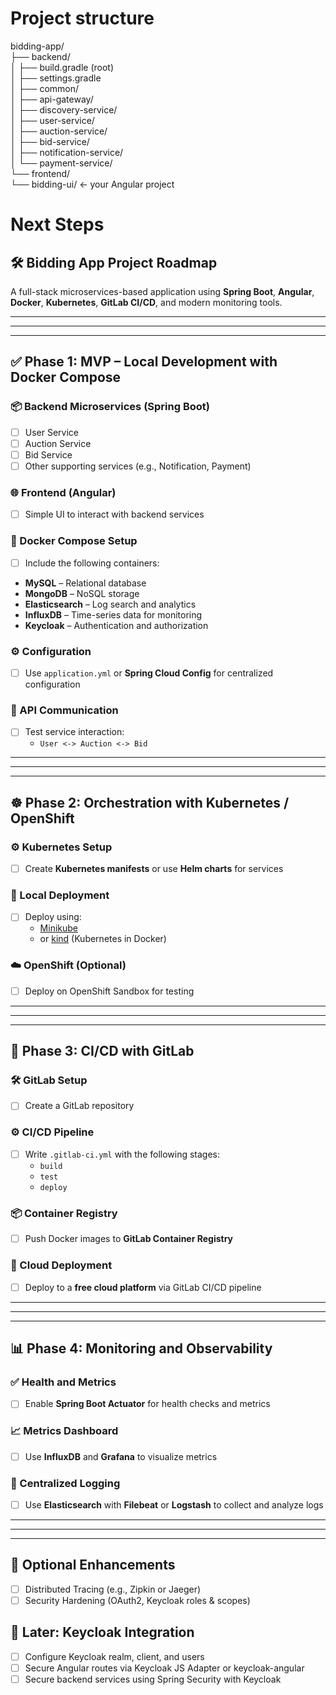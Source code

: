 # Project structure
bidding-app/  
├── backend/  
│   ├── build.gradle (root)  
│   ├── settings.gradle  
│   ├── common/  
│   ├── api-gateway/  
│   ├── discovery-service/  
│   ├── user-service/  
│   ├── auction-service/  
│   ├── bid-service/  
│   ├── notification-service/  
│   └── payment-service/  
└── frontend/  
    └── bidding-ui/      ← your Angular project

#  Next Steps

## 🛠️ Bidding App Project Roadmap

A full-stack microservices-based application using **Spring Boot**, **Angular**, **Docker**, **Kubernetes**, **GitLab CI/CD**, and modern monitoring tools.

---
---
---

## ✅ Phase 1: MVP – Local Development with Docker Compose

### 📦 Backend Microservices (Spring Boot)
- [ ] User Service 
- [ ] Auction Service
- [ ] Bid Service
- [ ] Other supporting services (e.g., Notification, Payment)

### 🌐 Frontend (Angular)
- [ ] Simple UI to interact with backend services

### 🐳 Docker Compose Setup
- [ ] Include the following containers: 
- **MySQL** – Relational database
- **MongoDB** – NoSQL storage
- **Elasticsearch** – Log search and analytics
- **InfluxDB** – Time-series data for monitoring
- **Keycloak** – Authentication and authorization

### ⚙️ Configuration
- [ ] Use `application.yml` or **Spring Cloud Config** for centralized configuration

### 🔄 API Communication
- [ ] Test service interaction:
    - `User <-> Auction <-> Bid`

---
---
---

## ☸️ Phase 2: Orchestration with Kubernetes / OpenShift

### ⚙️ Kubernetes Setup
- [ ] Create **Kubernetes manifests** or use **Helm charts** for services

### 🧪 Local Deployment
- [ ] Deploy using:
    - [Minikube](https://minikube.sigs.k8s.io/)
    - or [kind](https://kind.sigs.k8s.io/) (Kubernetes in Docker)

### ☁️ OpenShift (Optional)
- [ ] Deploy on OpenShift Sandbox for testing

--- 
---
---

## 🔁 Phase 3: CI/CD with GitLab

### 🛠️ GitLab Setup
- [ ] Create a GitLab repository

### ⚙️ CI/CD Pipeline
- [ ] Write `.gitlab-ci.yml` with the following stages:
    - `build`
    - `test`
    - `deploy`

### 📦 Container Registry
- [ ] Push Docker images to **GitLab Container Registry**

### 🚀 Cloud Deployment
- [ ] Deploy to a **free cloud platform** via GitLab CI/CD pipeline

---
---
---

## 📊 Phase 4: Monitoring and Observability

### ✅ Health and Metrics
- [ ] Enable **Spring Boot Actuator** for health checks and metrics

### 📈 Metrics Dashboard
- [ ] Use **InfluxDB** and **Grafana** to visualize metrics

### 📂 Centralized Logging
- [ ] Use **Elasticsearch** with **Filebeat** or **Logstash** to collect and analyze logs

---
---
---

## 🧩 Optional Enhancements
- [ ] Distributed Tracing (e.g., Zipkin or Jaeger)
- [ ] Security Hardening (OAuth2, Keycloak roles & scopes)

## 🔐 Later: Keycloak Integration
- [ ] Configure Keycloak realm, client, and users
- [ ] Secure Angular routes via Keycloak JS Adapter or keycloak-angular
- [ ] Secure backend services using Spring Security with Keycloak
